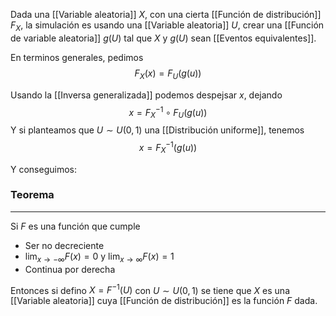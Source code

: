 Dada una [[Variable aleatoria]] $X$, con una cierta [[Función de distribución]] $F_X$, la simulación es usando una [[Variable aleatoria]] $U$, crear una [[Función de variable aleatoria]] $g(U)$ tal que $X$ y $g(U)$ sean [[Eventos equivalentes]].

En terminos generales, pedimos 
$$ F_X(x) = F_{U}(g(u)) $$

Usando la [[Inversa generalizada]] podemos despejsar $x$, dejando
$$ x = F_X^{-1} \circ F_U(g(u)) $$
Y si planteamos que $U \sim U(0, 1)$ una [[Distribución uniforme]], tenemos 
$$ x = F_X^{-1}(g(u)) $$

Y conseguimos:

### Teorema
---
Si $F$ es una función que cumple
* Ser no decreciente
* $\lim_{x \to -\infty} F(x) = 0$ y $\lim_{x \to \infty} F(x) = 1$ 
* Continua por derecha

Entonces si defino $X = F^{-1}(U)$ con $U \sim U(0, 1)$ se tiene que $X$ es una [[Variable aleatoria]] cuya [[Función de distribución]] es la función $F$ dada.